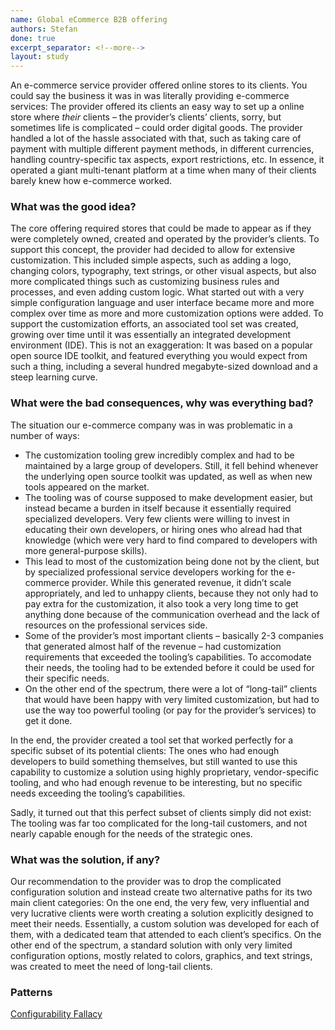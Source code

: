```yaml
---
name: Global eCommerce B2B offering
authors: Stefan
done: true
excerpt_separator: <!--more-->
layout: study
---
```

An e-commerce service provider offered online stores to its clients. You could say the business it was in was literally providing e-commerce services<!--more-->: The provider offered its clients an easy way to set up a online store where *their* clients – the provider’s clients’ clients, sorry, but sometimes life is complicated – could order digital goods. The provider handled a lot of the hassle associated with that, such as taking care of payment with multiple different payment methods, in different currencies, handling country-specific tax aspects, export restrictions, etc. In essence, it operated a giant multi-tenant platform at a time when many of their clients barely knew how e-commerce worked.

### What was the good idea?

The core offering required stores that could be made to appear as if they were completely owned, created and operated by the provider’s clients. To support this concept, the provider had decided to allow for extensive customization. This included simple aspects, such as adding a logo, changing colors, typography, text strings, or other visual aspects, but also more complicated things such as customizing business rules and processes, and even adding custom logic. What started out with a very simple configuration language and user interface became more and more complex over time as more and more customization options were added.
To support the customization efforts, an associated tool set was created, growing over time until it was essentially an integrated development environment (IDE). This is not an exaggeration: It was based on a popular open source IDE toolkit, and featured everything you would expect from such a thing, including a several hundred megabyte-sized download and a steep learning curve.

### What were the bad consequences, why was everything bad?

The situation our e-commerce company was in was problematic in a number of ways:

* The customization tooling grew incredibly complex and had to be maintained by a large group of developers. Still, it fell behind whenever the underlying open source toolkit was updated, as well as when new tools appeared on the market.
* The tooling was of course supposed to make development easier, but instead became a burden in itself because it essentially required specialized developers. Very few clients were willing to invest in educating their own developers, or hiring ones who alread had that knowledge (which were very hard to find compared to developers with more general-purpose skills).
* This lead to most of the customization being done not by the client, but by specialized professional service developers working for the e-commerce provider. While this generated revenue, it didn’t scale appropriately, and led to unhappy clients, because they not only had to pay extra for the customization, it also took a very long time to get anything done because of the communication overhead and the lack of resources on the professional services side.
* Some of the provider’s most important clients – basically 2-3 companies that generated almost half of the revenue – had customization requirements that exceeded the tooling’s capabilities. To accomodate their needs, the tooling had to be extended before it could be used for their specific needs.
* On the other end of the spectrum, there were a lot of “long-tail” clients that would have been happy with very limited customization, but had to use the way too powerful tooling (or pay for the provider’s services) to get it done.

In the end, the provider created a tool set that worked perfectly for a specific subset of its potential clients: The ones who had enough developers to build something themselves, but still wanted to use this capability to customize a solution using highly proprietary, vendor-specific tooling, and who had enough revenue to be interesting, but no specific needs exceeding the tooling’s capabilities. 

Sadly, it turned out that this perfect subset of clients simply did not exist: The tooling was far too complicated for the long-tail customers, and not nearly capable enough for the needs of the strategic ones.

### What was the solution, if any?

Our recommendation to the provider was to drop the complicated configuration solution and instead create two alternative paths for its two main client categories: On the one end, the very few, very influential and very lucrative clients were worth creating a solution explicitly designed to meet their needs. Essentially, a custom solution was developed for each of them, with a dedicated team that attended to each client’s specifics. On the other end of the spectrum, a standard solution with only very limited configuration options, mostly related to colors, graphics, and text strings, was created to meet the need of long-tail clients.

### Patterns

[Configurability Fallacy](../patterns/configurability_fallacy.md)
